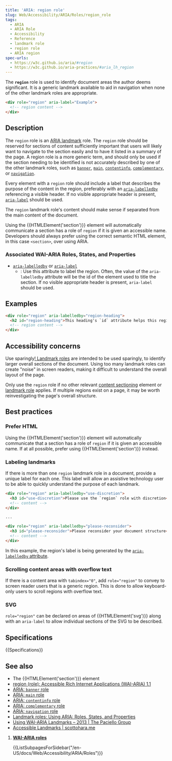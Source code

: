```yaml
---
title: 'ARIA: region role'
slug: Web/Accessibility/ARIA/Roles/region_role
tags:
  - ARIA
  - ARIA Role
  - Accessibility
  - Reference
  - landmark role
  - region role
  - ARIA region
spec-urls:
  - https://w3c.github.io/aria/#region
  - https://w3c.github.io/aria-practices/#aria_lh_region
---
```

The **`region`** role is used to identify document areas the author deems significant. It is a generic landmark available to aid in navigation when none of the other landmark roles are appropriate.

```html
<div role="region" aria-label="Example">
  <!-- region content -->
</div>
```

## Description

The `region` role is an [ARIA landmark](/en-US/docs/Web/Accessibility/ARIA/Roles#landmark_roles) role.
The `region` role should be reserved for sections of content sufficiently important that users will likely want to navigate to the section easily and to have it listed in a summary of the page. A region role is a more generic term, and should only be used if the section needing to be identified is not accurately described by one of the other landmark roles, such as [`banner`](/en-US/docs/Web/Accessibility/ARIA/Roles/banner_role), [`main`](/en-US/docs/Web/Accessibility/ARIA/Roles/main_role), [`contentinfo`](/en-US/docs/Web/Accessibility/ARIA/Roles/contentinfo_role), [`complementary`](/en-US/docs/Web/Accessibility/ARIA/Roles/complementary_role), or [`navigation`](/en-US/docs/Web/Accessibility/ARIA/Roles/navigation_role).

Every element with a `region` role should include a label that describes the purpose of the content in the region, preferably with an [`aria-labelledby`](/en-US/docs/Web/Accessibility/ARIA/Attributes/aria-labelledby) referencing a visible header. If no visible appropriate header is present, [`aria-label`](/en-US/docs/Web/Accessibility/ARIA/Attributes/aria-label) should be used.

The `region` landmark role's content should make sense if separated from the main content of the document.

Using the {{HTMLElement('section')}} element will automatically communicate a section has a role of `region` if it is given an accessible name. Developers should always prefer using the correct semantic HTML element, in this case `<section>`, over using ARIA.

### Associated WAI-ARIA Roles, States, and Properties

- [`aria-labelledby`](/en-US/docs/Web/Accessibility/ARIA/Attributes/aria-labelledby) or  [`aria-label`](/en-US/docs/Web/Accessibility/ARIA/Attributes/aria-label)
  - : Use this attribute to label the region. Often, the value of the `aria-labelledby` attribute will be the id of the element used to title the section. If no visible appropriate header is present, `aria-label` should be used.

## Examples

```html
<div role="region" aria-labelledby="region-heading">
  <h2 id="region-heading">This heading's `id` attribute helps this region have an accessible name</h2>
  <!-- region content -->
</div>
```

## Accessibility concerns

Use sparingly[! Landmark roles](/en-US/docs/Web/Accessibility/ARIA/Roles#Landmark_roles) are intended to be used sparingly, to identify larger overall sections of the document. Using too many landmark roles can create "noise" in screen readers, making it difficult to understand the overall layout of the page.

Only use the `region` role if no other relevant [content sectioning](/en-US/docs/Web/HTML/Element#content_sectioning) element or [landmark role](/en-US/docs/Web/Accessibility/ARIA/Roles#Landmark_roles) applies. If multiple regions exist on a page, it may be worth reinvestigating the page's overall structure.

## Best practices

### Prefer HTML

Using the  {{HTMLElement('section')}} element will automatically communicate that a section has a role of `region` if it is given an accessible name. If at all possible, prefer using  {{HTMLElement('section')}}  instead.

### Labeling landmarks

If there is more than one `region` landmark role in a document, provide a unique label for each one. This label will allow an assistive technology user to be able to quickly understand the purpose of each landmark.

```html
<div role="region" aria-labelledby="use-discretion">
  <h3 id="use-discretion">Please use the `region` role with discretion</h3>
  <!-- content -->
</div>

...

<div role="region" aria-labelledby="please-reconsider">
  <h3 id="please-reconsider">Please reconsider your document structure</h3>
  <!-- content -->
</div>
```

In this example, the region's label is being generated by the [`aria-labelledby` attribute](/en-US/docs/Web/Accessibility/ARIA/ARIA_Techniques/Using_the_aria-labelledby_attribute).

### Scrolling content areas with overflow text

If there is a content area with `tabindex="0"`, add `role="region"` to convey to screen reader users that is a generic region. This is done to allow keyboard-only users to scroll regions with overflow text.

### SVG

`role="region"` can be declared on areas of  {{HTMLElement('svg')}}  along with an `aria-label` to allow individual sections of the SVG to be described.

## Specifications

{{Specifications}}

## See also

- The {{HTMLElement('section')}} element
- [region (role): Accessible Rich Internet Applications (WAI-ARIA) 1.1](https://www.w3.org/TR/wai-aria/#region)
- [ARIA: `banner` role](/en-US/docs/Web/Accessibility/ARIA/Roles/banner_role)
- [ARIA: `main` role](/en-US/docs/Web/Accessibility/ARIA/Roles/main_role)
- [ARIA: `contentinfo` role](/en-US/docs/Web/Accessibility/ARIA/Roles/contentinfo_role)
- [ARIA: `complementary` role](/en-US/docs/Web/Accessibility/ARIA/Roles/complementary_role)
- [ARIA: `navigation` role](/en-US/docs/Web/Accessibility/ARIA/Roles/navigation_role)
- [Landmark roles: Using ARIA: Roles, States, and Properties](/en-US/docs/Web/Accessibility/ARIA/ARIA_Techniques#landmark_roles)
- [Using WAI-ARIA Landmarks – 2013 | The Paciello Group](https://developer.paciellogroup.com/blog/2013/02/using-wai-aria-landmarks-2013/)
- [Accessible Landmarks | scottohara.me](https://www.scottohara.me/blog/2018/03/03/landmarks.html)

<section id="Quick_links">

1. [**WAI-ARIA roles**](/en-US/docs/Web/Accessibility/ARIA/Roles)

    {{ListSubpagesForSidebar("/en-US/docs/Web/Accessibility/ARIA/Roles")}}

</section>
